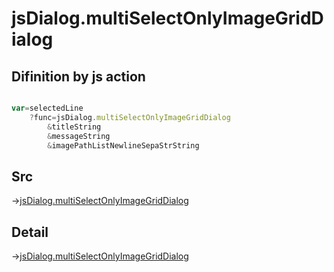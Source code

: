# jsDialog.multiSelectOnlyImageGridDialog

## Difinition by js action

```js.js

var=selectedLine
	?func=jsDialog.multiSelectOnlyImageGridDialog
		&titleString
		&messageString
		&imagePathListNewlineSepaStrString
```

## Src

->[jsDialog.multiSelectOnlyImageGridDialog](https://github.com/puutaro/CommandClick/blob/master/app/src/main/java/com/puutaro/commandclick/fragment_lib/terminal_fragment/js_interface/dialog/JsDialog.kt#L264)

## Detail

->[jsDialog.multiSelectOnlyImageGridDialog](https://github.com/puutaro/CommandClick/blob/master/md/developer/js_interface/details/dialog/JsDialog/multiSelectOnlyImageGridDialog.md)
